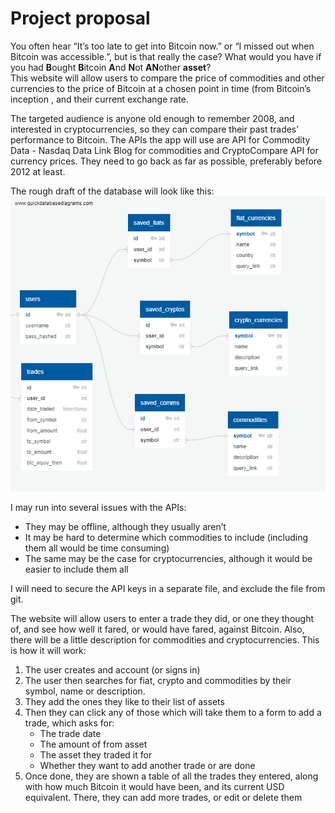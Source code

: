 # Project proposal

You often hear “It’s too late to get into Bitcoin now.” or “I missed out when Bitcoin was accessible.”, but is that really the case? What would you have if you had **B**ought **B**itcoin **A**nd **N**ot **AN**other **asset**?  
This website will allow users to compare the price of commodities and other currencies to the price of Bitcoin at a chosen point in time (from Bitcoin’s inception , and their current exchange rate.

The targeted audience is anyone old enough to remember 2008, and interested in cryptocurrencies, so they can compare their past trades’ performance to Bitcoin.
The APIs the app will use are API for Commodity Data - Nasdaq Data Link Blog for commodities and CryptoCompare API for currency prices. They need to go back as far as possible, preferably before 2012 at least.

The rough draft of the database will look like this:  
![3rd DB schema](/Proposal/3rd_DB_schema.png)

I may run into several issues with the APIs:

- They may be offline, although they usually aren’t
- It may be hard to determine which commodities to include (including them all would be time consuming)
- The same may be the case for cryptocurrencies, although it would be easier to include them all

I will need to secure the API keys in a separate file, and exclude the file from git.

The website will allow users to enter a trade they did, or one they thought of, and see how well it fared, or would have fared, against Bitcoin. Also, there will be a little description for commodities and cryptocurrencies. This is how it will work:

1. The user creates and account (or signs in)
2. The user then searches for fiat, crypto and commodities by their symbol, name or description.
3. They add the ones they like to their list of assets
4. Then they can click any of those which will take them to a form to add a trade, which asks for:
   - The trade date
   - The amount of from asset
   - The asset they traded it for
   - Whether they want to add another trade or are done
5. Once done, they are shown a table of all the trades they entered, along with how much Bitcoin it would have been, and its current USD equivalent.
   There, they can add more trades, or edit or delete them
